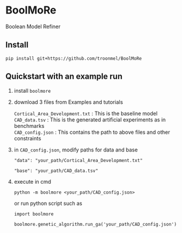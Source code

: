 # BoolMoRe
Boolean Model Refiner


## Install
```
pip install git+https://github.com/troonmel/BoolMoRe
```

## Quickstart with an example run

1. install `boolmore`
2. download 3 files from Examples and tutorials

   `Cortical_Area_Development.txt` : This is the baseline model  
   `CAD_data.tsv` : This is the generated artificial experiments as in benchmarks  
   `CAD_config.json` : This contains the path to above files and other constraints
       
3. in `CAD_config.json`, modify paths for data and base

   ```
   "data": "your_path/Cortical_Area_Development.txt"
   
   "base": "your_path/CAD_data.tsv"
   ```

4. execute in cmd
   
   ```
   python -m boolmore <your_path/CAD_config.json>
   ```
   
   or run python script such as

   ```
   import boolmore

   boolmore.genetic_algorithm.run_ga('your_path/CAD_config.json')
   ```
